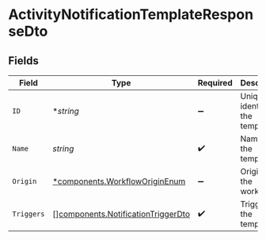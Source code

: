 # ActivityNotificationTemplateResponseDto


## Fields

| Field                                                                                    | Type                                                                                     | Required                                                                                 | Description                                                                              |
| ---------------------------------------------------------------------------------------- | ---------------------------------------------------------------------------------------- | ---------------------------------------------------------------------------------------- | ---------------------------------------------------------------------------------------- |
| `ID`                                                                                     | **string*                                                                                | :heavy_minus_sign:                                                                       | Unique identifier of the template                                                        |
| `Name`                                                                                   | *string*                                                                                 | :heavy_check_mark:                                                                       | Name of the template                                                                     |
| `Origin`                                                                                 | [*components.WorkflowOriginEnum](../../models/components/workfloworiginenum.md)          | :heavy_minus_sign:                                                                       | Origin of the workflow                                                                   |
| `Triggers`                                                                               | [][components.NotificationTriggerDto](../../models/components/notificationtriggerdto.md) | :heavy_check_mark:                                                                       | Triggers of the template                                                                 |